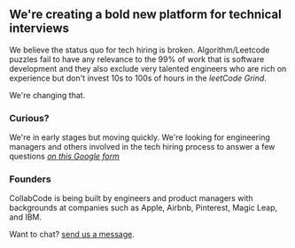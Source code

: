 ## We're creating a bold new platform for technical interviews

We believe the status quo for tech hiring is broken. Algorithm/Leetcode puzzles fail to have any relevance to the 99% of work that is software development and they also exclude very talented engineers who are rich on experience but don't invest 10s to 100s of hours in the *leetCode Grind*.

We're changing that.

### Curious?

We're in early stages but moving quickly. We're looking for engineering managers and others involved in the tech hiring process to answer a few questions *[on this Google form](https://forms.gle/WhFVYpGQa8tZWdB7A)*


### Founders

CollabCode is being built by engineers and product managers with backgrounds at companies such as Apple, Airbnb, Pinterest, Magic Leap, and IBM.

Want to chat? [send us a message](https://forms.gle/W7Fe9aFAqqZ63g1BA).
